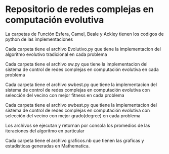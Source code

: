 # Repositorio de redes complejas en computación evolutiva

La carpetas de Función Esfera, Camel, Beale y Ackley tienen los codigos de python de las implementaciones

Cada carpeta tiene el archivo Evolutivo.py que tiene la implementacion del algoritmo evolutivo tradicional en cada problema

Cada carpeta tiene el archivo sw.py que tiene la implementacion del sistema de control de redes complejas en computación evolutiva en cada problema
 
Cada carpeta tiene el archivo swbest.py que tiene la implementacion del sistema de control de redes complejas en computación evolutiva con selección del vecino con mejor fitness en cada problema

Cada carpeta tiene el archivo swbest.py que tiene la implementacion del sistema de control de redes complejas en computación evolutiva con selección del vecino con mejor grado(degree) en cada problema

Los archivos se ejecutan y retornan por consola los promedios de las iteraciones del algoritmo en particular

Cada carpeta tiene el archivo graficos.nb que tienen las graficas y estadisticas generadas en Mathematica.

 
